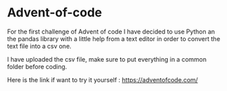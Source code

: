 # Advent-of-code

For the first challenge of Advent of code I have decided to use Python an the pandas library with a little help from a text editor in order to convert the text file into a csv one.

I have uploaded the csv file, make sure to put everything in a common folder before coding.

Here is the link if want to try it yourself : https://adventofcode.com/ 
